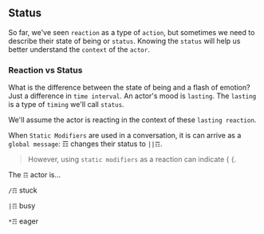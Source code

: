 ## Status

So far, we've seen `reaction` as a type of `action`, but sometimes we need to describe their state of being or `status`.  Knowing the `status` will help us better understand the `context` of the `actor`.

### Reaction vs Status
What is the difference between the state of being and a flash of emotion?  Just a difference in `time interval`.  An actor's mood is `lasting`.  The `lasting` is a type of `timing` we'll call `status`.  

We'll assume the actor is reacting in the context of these `lasting reaction`.

When `Static Modifiers` are used in a conversation, it is can arrive as a `global message`: ☶ changes their status to `||☶`.

> However, using `static modifiers` as a reaction can indicate { {.

The `☶` actor is...

`/☶` stuck

`|☶` busy

`*☶` eager